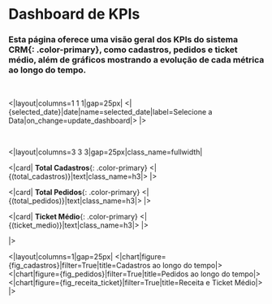 # Dashboard de KPIs

### Esta página oferece uma visão geral dos KPIs do sistema **CRM**{: .color-primary}, como **cadastros**, **pedidos** e **ticket médio**, além de gráficos mostrando a evolução de cada métrica ao longo do tempo.

<br/>

<|layout|columns=1 1 1|gap=25px|
<|{selected_date}|date|name=selected_date|label=Selecione a Data|on_change=update_dashboard|>
|>



<br/>

<|layout|columns=3 3 3|gap=25px|class_name=fullwidth|

<|card|
**Total Cadastros**{: .color-primary}
<|{(total_cadastros)}|text|class_name=h3|>
|>

<|card|
**Total Pedidos**{: .color-primary}
<|{(total_pedidos)}|text|class_name=h3|>
|>

<|card|
**Ticket Médio**{: .color-primary}
<|{(ticket_medio)}|text|class_name=h3|>
|>

|>
<br/>

<|layout|columns=1|gap=25px|
<|chart|figure={fig_cadastros}|filter=True|title=Cadastros ao longo do tempo|>
<|chart|figure={fig_pedidos}|filter=True|title=Pedidos ao longo do tempo|>
<|chart|figure={fig_receita_ticket}|filter=True|title=Receita e Ticket Médio|>
|>

<br/>
